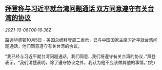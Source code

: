 <!--1633480263000-->
[拜登称与习近平就台湾问题通话 双方同意遵守有关台湾的协议](https://cn.reuters.com/article/xi-biden-call-1005-tues-idCNKBS2GW00F)
------

<div><i>2021-10-06T00:16:36Z</i></div><p>路透华盛顿10月5日 - 美国总统拜登周二表示，已与中国国家主席习近平就台湾问题通话，他们同意遵守有关台湾的协议。</p><p>“我已经与习近平就台湾问题通话。我们同意...我们将遵守有关台湾的协议，”拜登表示，“我们清楚表明，除了遵守协议之外，我认为他不应该做其他的事情。”(完)</p>
